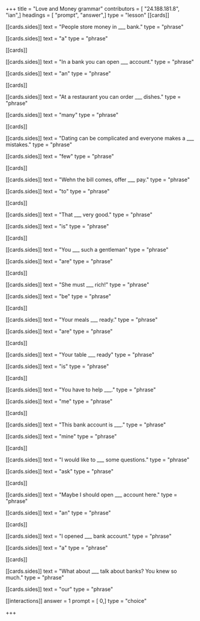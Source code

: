 +++
title = "Love and Money grammar"
contributors = [ "24.188.181.8", "ian",]
headings = [ "prompt", "answer",]
type = "lesson"
[[cards]]

[[cards.sides]]
text = "People store money in ___ bank."
type = "phrase"

[[cards.sides]]
text = "a"
type = "phrase"

[[cards]]

[[cards.sides]]
text = "In a bank you can open ___ account."
type = "phrase"

[[cards.sides]]
text = "an"
type = "phrase"

[[cards]]

[[cards.sides]]
text = "At a restaurant you can order ___ dishes."
type = "phrase"

[[cards.sides]]
text = "many"
type = "phrase"

[[cards]]

[[cards.sides]]
text = "Dating can be complicated and everyone makes a ___ mistakes."
type = "phrase"

[[cards.sides]]
text = "few"
type = "phrase"

[[cards]]

[[cards.sides]]
text = "Wehn the bill comes, offer ___ pay."
type = "phrase"

[[cards.sides]]
text = "to"
type = "phrase"

[[cards]]

[[cards.sides]]
text = "That ___ very good."
type = "phrase"

[[cards.sides]]
text = "is"
type = "phrase"

[[cards]]

[[cards.sides]]
text = "You ___ such a gentleman"
type = "phrase"

[[cards.sides]]
text = "are"
type = "phrase"

[[cards]]

[[cards.sides]]
text = "She must ___ rich!"
type = "phrase"

[[cards.sides]]
text = "be"
type = "phrase"

[[cards]]

[[cards.sides]]
text = "Your meals ___ ready."
type = "phrase"

[[cards.sides]]
text = "are"
type = "phrase"

[[cards]]

[[cards.sides]]
text = "Your table ___ ready"
type = "phrase"

[[cards.sides]]
text = "is"
type = "phrase"

[[cards]]

[[cards.sides]]
text = "You have to help ___."
type = "phrase"

[[cards.sides]]
text = "me"
type = "phrase"

[[cards]]

[[cards.sides]]
text = "This bank account is ___."
type = "phrase"

[[cards.sides]]
text = "mine"
type = "phrase"

[[cards]]

[[cards.sides]]
text = "I would like to ___ some questions."
type = "phrase"

[[cards.sides]]
text = "ask"
type = "phrase"

[[cards]]

[[cards.sides]]
text = "Maybe I should open ___ account here."
type = "phrase"

[[cards.sides]]
text = "an"
type = "phrase"

[[cards]]

[[cards.sides]]
text = "I opened ___ bank account."
type = "phrase"

[[cards.sides]]
text = "a"
type = "phrase"

[[cards]]

[[cards.sides]]
text = "What about ___ talk about banks? You knew so much."
type = "phrase"

[[cards.sides]]
text = "our"
type = "phrase"

[[interactions]]
answer = 1
prompt = [ 0,]
type = "choice"

+++
